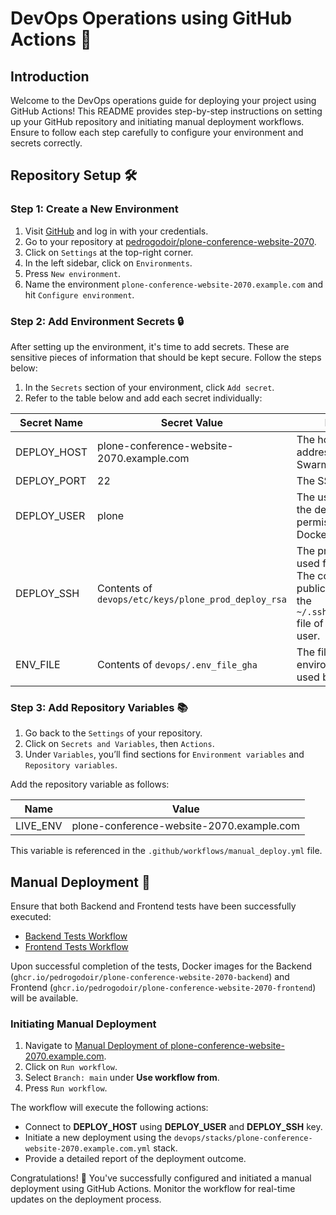 # DevOps Operations using GitHub Actions 🚀

## Introduction

Welcome to the DevOps operations guide for deploying your project using GitHub Actions! This README provides step-by-step instructions on setting up your GitHub repository and initiating manual deployment workflows. Ensure to follow each step carefully to configure your environment and secrets correctly.

## Repository Setup 🛠️

### Step 1: Create a New Environment

1. Visit [GitHub](https://github.com/) and log in with your credentials.
2. Go to your repository at [pedrogodoir/plone-conference-website-2070](https://github.com/pedrogodoir/plone-conference-website-2070).
3. Click on `Settings` at the top-right corner.
4. In the left sidebar, click on `Environments`.
5. Press `New environment`.
6. Name the environment `plone-conference-website-2070.example.com` and hit `Configure environment`.

### Step 2: Add Environment Secrets 🔒

After setting up the environment, it's time to add secrets. These are sensitive pieces of information that should be kept secure. Follow the steps below:

1. In the `Secrets` section of your environment, click `Add secret`.
2. Refer to the table below and add each secret individually:

| Secret Name | Secret Value | Description |
|-------------|--------------|-------------|
| DEPLOY_HOST | plone-conference-website-2070.example.com | The hostname or IP address of your Docker Swarm manager. |
| DEPLOY_PORT | 22 | The SSHD Port. |
| DEPLOY_USER | plone | The user to connect to the deploy host, with permissions to run Docker commands. |
| DEPLOY_SSH  | Contents of `devops/etc/keys/plone_prod_deploy_rsa` | The private SSH key used for connection. The corresponding public key should be in the `~/.ssh/authorized_keys` file of the deployment user. |
| ENV_FILE    | Contents of `devops/.env_file_gha` | The file containing environment variables used by the stack file. |

### Step 3: Add Repository Variables 📚

1. Go back to the `Settings` of your repository.
2. Click on `Secrets and Variables`, then `Actions`.
3. Under `Variables`, you’ll find sections for `Environment variables` and `Repository variables`.

Add the repository variable as follows:

| Name     | Value |
|----------|-------|
| LIVE_ENV | plone-conference-website-2070.example.com |

This variable is referenced in the `.github/workflows/manual_deploy.yml` file.

## Manual Deployment 🚀

Ensure that both Backend and Frontend tests have been successfully executed:

- [Backend Tests Workflow](https://github.com/pedrogodoir/plone-conference-website-2070/actions/workflows/backend.yml)
- [Frontend Tests Workflow](https://github.com/pedrogodoir/plone-conference-website-2070/actions/workflows/frontend.yml)

Upon successful completion of the tests, Docker images for the Backend (`ghcr.io/pedrogodoir/plone-conference-website-2070-backend`) and Frontend (`ghcr.io/pedrogodoir/plone-conference-website-2070-frontend`) will be available.

### Initiating Manual Deployment

1. Navigate to [Manual Deployment of plone-conference-website-2070.example.com](https://github.com/pedrogodoir/plone-conference-website-2070/actions/workflows/manual-deploy.yml).
2. Click on `Run workflow`.
3. Select `Branch: main` under **Use workflow from**.
4. Press `Run workflow`.

The workflow will execute the following actions:

- Connect to **DEPLOY_HOST** using **DEPLOY_USER** and **DEPLOY_SSH** key.
- Initiate a new deployment using the `devops/stacks/plone-conference-website-2070.example.com.yml` stack.
- Provide a detailed report of the deployment outcome.

Congratulations! 🎉 You've successfully configured and initiated a manual deployment using GitHub Actions. Monitor the workflow for real-time updates on the deployment process.
